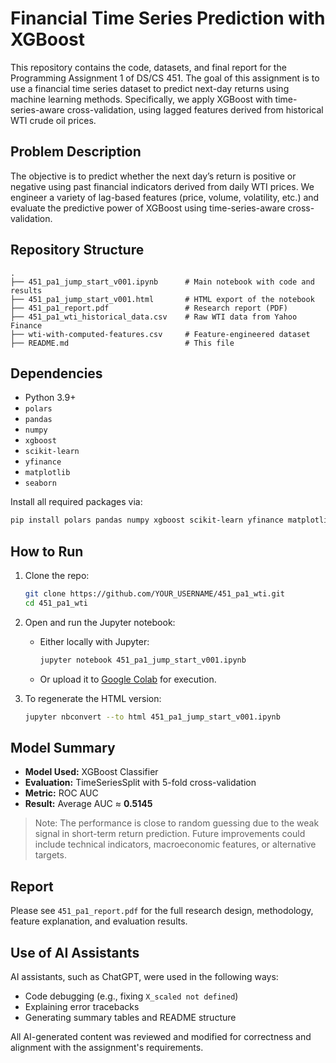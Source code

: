 # Financial Time Series Prediction with XGBoost

This repository contains the code, datasets, and final report for the Programming Assignment 1 of DS/CS 451. The goal of this assignment is to use a financial time series dataset to predict next-day returns using machine learning methods. Specifically, we apply XGBoost with time-series-aware cross-validation, using lagged features derived from historical WTI crude oil prices.

## Problem Description

The objective is to predict whether the next day’s return is positive or negative using past financial indicators derived from daily WTI prices. We engineer a variety of lag-based features (price, volume, volatility, etc.) and evaluate the predictive power of XGBoost using time-series-aware cross-validation.

## Repository Structure

```
.
├── 451_pa1_jump_start_v001.ipynb      # Main notebook with code and results
├── 451_pa1_jump_start_v001.html       # HTML export of the notebook
├── 451_pa1_report.pdf                 # Research report (PDF)
├── 451_pa1_wti_historical_data.csv    # Raw WTI data from Yahoo Finance
├── wti-with-computed-features.csv     # Feature-engineered dataset
├── README.md                          # This file
```

## Dependencies

- Python 3.9+
- `polars`
- `pandas`
- `numpy`
- `xgboost`
- `scikit-learn`
- `yfinance`
- `matplotlib`
- `seaborn`

Install all required packages via:

```bash
pip install polars pandas numpy xgboost scikit-learn yfinance matplotlib seaborn
```

## How to Run

1. Clone the repo:
   ```bash
   git clone https://github.com/YOUR_USERNAME/451_pa1_wti.git
   cd 451_pa1_wti
   ```

2. Open and run the Jupyter notebook:
   - Either locally with Jupyter:
     ```bash
     jupyter notebook 451_pa1_jump_start_v001.ipynb
     ```
   - Or upload it to [Google Colab](https://colab.research.google.com) for execution.

3. To regenerate the HTML version:
   ```bash
   jupyter nbconvert --to html 451_pa1_jump_start_v001.ipynb
   ```

## Model Summary

- **Model Used:** XGBoost Classifier
- **Evaluation:** TimeSeriesSplit with 5-fold cross-validation
- **Metric:** ROC AUC
- **Result:** Average AUC ≈ **0.5145**

> Note: The performance is close to random guessing due to the weak signal in short-term return prediction. Future improvements could include technical indicators, macroeconomic features, or alternative targets.

## Report

Please see `451_pa1_report.pdf` for the full research design, methodology, feature explanation, and evaluation results.

## Use of AI Assistants

AI assistants, such as ChatGPT, were used in the following ways:
- Code debugging (e.g., fixing `X_scaled not defined`)
- Explaining error tracebacks
- Generating summary tables and README structure

All AI-generated content was reviewed and modified for correctness and alignment with the assignment's requirements.
